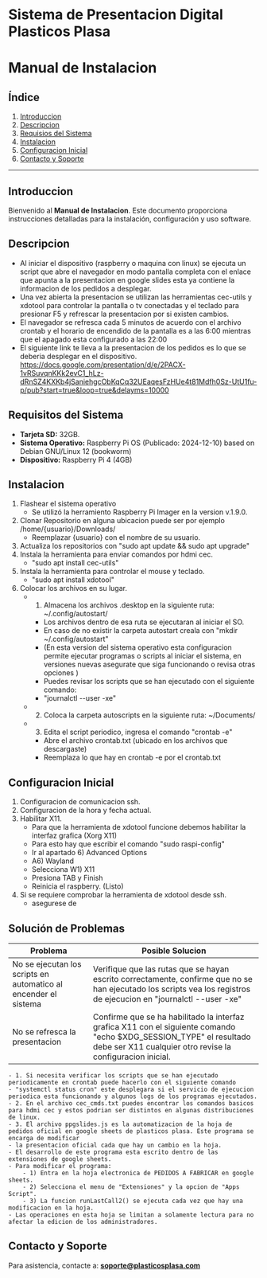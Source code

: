 # Sistema de Presentacion Digital Plasticos Plasa

# Manual de Instalacion

## Índice
1. [Introduccion](#introduccion)
2. [Descripcion](#descripcion)
3. [Requisios del Sistema](#requisitos-del-sistema)
4. [Instalacion](#instalacion)
5. [Configuracion Inicial](#configuracion-inicial)
6. [Contacto y Soporte](#contacto-y-soporte)

---

## Introduccion
Bienvenido al **Manual de Instalacion**. Este documento proporciona instrucciones detalladas para la instalación, configuración y uso software.

## Descripcion
- Al iniciar el dispositivo (raspberry o maquina con linux) se ejecuta un script que abre el navegador en modo pantalla completa con el enlace que apunta a la presentacion en google slides esta ya contiene la informacion de los pedidos a desplegar.
- Una vez abierta la presentacion se utilizan las herramientas cec-utils y xdotool para controlar la pantalla o tv conectadas y el teclado para presionar F5 y refrescar la presentacion por si existen cambios.
- El navegador se refresca cada 5 minutos de acuerdo con el archivo crontab y el horario de encendido de la pantalla es a las 6:00 mientras que el apagado esta configurado a las 22:00 
- El siguiente link te lleva a la presentacion de los pedidos es lo que se deberia desplegar en el dispositivo. https://docs.google.com/presentation/d/e/2PACX-1vRSuvqnKKk2evC1_hLz-dRnSZ4KXKb4jSaniehgcObKqCq32UEaqesFzHUe4t81Mdfh0Sz-UtU1fu-p/pub?start=true&loop=true&delayms=10000

## Requisitos del Sistema
- **Tarjeta SD:** 32GB.
- **Sistema Operativo:** Raspberry Pi OS (Publicado: 2024-12-10) based on Debian GNU/Linux 12 (bookworm)
- **Dispositivo:** Raspberry Pi 4 (4GB)

## Instalacion
1. Flashear el sistema operativo
	- Se utilizó la herramiento Raspberry Pi Imager en la version v.1.9.0.
2. Clonar Repositorio en alguna ubicacion puede ser por ejemplo /home/{usuario}/Downloads/
	- Reemplazar {usuario} con el nombre de su usuario.
3. Actualiza los repositorios con "sudo apt update && sudo apt upgrade"
4. Instala la herramienta para enviar comandos por hdmi cec.
	- "sudo apt install cec-utils"
5. Instala la herramienta para controlar el mouse y teclado.
	- "sudo apt install xdotool"
3. Colocar los archivos en su lugar.
	- 1. Almacena los archivos .desktop en la siguiente ruta: ~/.config/autostart/
		- Los archivos dentro de esa ruta se ejecutaran al iniciar el SO.
		- En caso de no existir la carpeta autostart creala con "mkdir ~/.config/autostart"
		- (En esta version del sistema operativo esta configuracion permite ejecutar programas o scripts al iniciar el sistema, en versiones nuevas asegurate que siga funcionando o revisa otras opciones )
		- Puedes revisar los scripts que se han ejecutado con el siguiente comando:
		- "journalctl --user -xe"
	- 2. Coloca la carpeta autoscripts en la siguiente ruta: ~/Documents/
	- 3. Edita el script periodico, ingresa el comando "crontab -e"
		- Abre el archivo crontab.txt (ubicado en los archivos que descargaste)
		- Reemplaza lo que hay en crontab -e por el crontab.txt


## Configuracion Inicial
1. Configuracion de comunicacion ssh.
2. Configuracion de la hora y fecha actual.
3. Habilitar X11.
	- Para que la herramienta de xdotool funcione debemos habilitar la interfaz grafica (Xorg X11)
	- Para esto hay que escribir el comando "sudo raspi-config"
	- Ir al apartado 6) Advanced Options
	- A6) Wayland
	- Selecciona W1) X11
	- Presiona TAB y Finish
	- Reinicia el raspberry. (Listo)
4. Si se requiere comprobar la herramienta de xdotool desde ssh.
	- asegurese de 

## Solución de Problemas
| Problema | Posible Solucion |
|----------|-----------------|
| No se ejecutan los scripts en automatico al encender el sistema | Verifique que las rutas que se hayan escrito correctamente, confirme que no se han ejecutado los scripts vea los registros de ejecucion en "journalctl --user -xe" |
| No se refresca la presentacion | Confirme que se ha habilitado la interfaz grafica X11 con el siguiente comando "echo $XDG_SESSION_TYPE" el resultado debe ser X11 cualquier otro revise la configuracion inicial.|

	- 1. Si necesita verificar los scripts que se han ejecutado periodicamente en crontab puede hacerlo con el siguiente comando
	- "systemctl status cron" este desplegara si el servicio de ejecucion periodica esta funcionando y algunos logs de los programas ejecutados.
	- 2. En el archivo cec_cmds.txt puedes encontrar los comandos basicos para hdmi cec y estos podrian ser distintos en algunas distribuciones de linux.
	- 3. El archivo ppgslides.js es la automatizacion de la hoja de pedidos oficial en google sheets de plasticos plasa. Este programa se encarga de modificar
	- la presentacion oficial cada que hay un cambio en la hoja. 
	- El desarrollo de este programa esta escrito dentro de las extensiones de google sheets.
	- Para modificar el programa: 
		- 1) Entra en la hoja electronica de PEDIDOS A FABRICAR en google sheets. 
		- 2) Selecciona el menu de "Extensiones" y la opcion de "Apps Script".
		- 3) La funcion runLastCall2() se ejecuta cada vez que hay una modificacion en la hoja.
	- Las operaciones en esta hoja se limitan a solamente lectura para no afectar la edicion de los administradores.

## Contacto y Soporte
Para asistencia, contacte a: **soporte@plasticosplasa.com**
